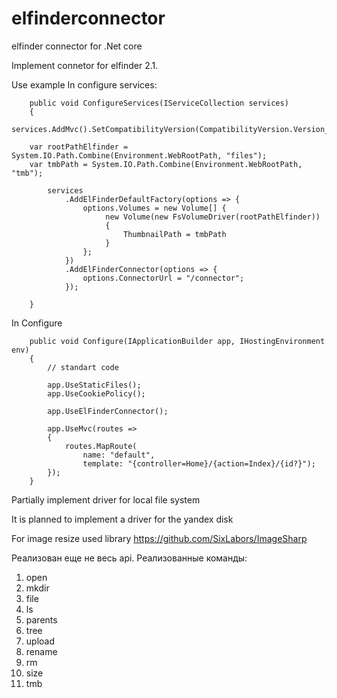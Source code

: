 # elfinderconnector
elfinder connector for .Net core

Implement connetor for elfinder 2.1.

Use example
  In configure services:
        
        public void ConfigureServices(IServiceCollection services)
        {
            services.AddMvc().SetCompatibilityVersion(CompatibilityVersion.Version_2_2);
			
	    var rootPathElfinder = System.IO.Path.Combine(Environment.WebRootPath, "files");
	    var tmbPath = System.IO.Path.Combine(Environment.WebRootPath, "tmb");
			
            services
                .AddElFinderDefaultFactory(options => {
                    options.Volumes = new Volume[] {
                         new Volume(new FsVolumeDriver(rootPathElfinder))
                         {
                             ThumbnailPath = tmbPath
                         }
                    };
                })
                .AddElFinderConnector(options => {
                    options.ConnectorUrl = "/connector";
                });
           
        }
  
  In Configure
        
        public void Configure(IApplicationBuilder app, IHostingEnvironment env)
        {
            // standart code

            app.UseStaticFiles();
            app.UseCookiePolicy();

            app.UseElFinderConnector();

            app.UseMvc(routes =>
            {
                routes.MapRoute(
                    name: "default",
                    template: "{controller=Home}/{action=Index}/{id?}");
            });
        }
 
	
Partially implement driver for local file system
	
It is planned to implement a driver for the yandex disk

For image resize used library https://github.com/SixLabors/ImageSharp
 
 Реализован еще не весь api.
 Реализованные команды:
 1. open
 2. mkdir
 3. file
 4. ls
 5. parents
 6. tree
 7. upload
 8. rename
 9. rm
 10. size
 11. tmb
